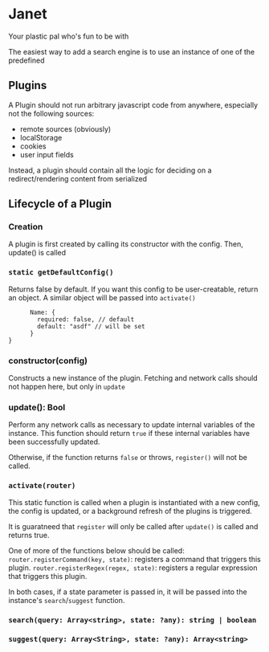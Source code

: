# Janet

Your plastic pal who's fun to be with

The easiest way to add a search engine is to use an instance of one of the predefined

## Plugins

A Plugin should not run arbitrary javascript code from anywhere, especially not the following sources:

- remote sources (obviously)
- localStorage
- cookies
- user input fields

Instead, a plugin should contain all the logic for deciding on a redirect/rendering content from serialized

## Lifecycle of a Plugin

### Creation

A plugin is first created by calling its constructor with the config.
Then, update() is called

### `static getDefaultConfig()`

Returns false by default.
If you want this config to be user-creatable, return an object. A similar object will be passed into `activate()`

```{
      Name: {
        required: false, // default
        default: "asdf" // will be set
      }
}
```

### constructor(config)

Constructs a new instance of the plugin. Fetching and network calls should not happen here, but only in `update`

### update(): Bool

Perform any network calls as necessary to update internal variables of the instance. This function should return `true` if these internal variables have been successfully updated.

Otherwise, if the function returns `false` or throws, `register()` will not be called.

### `activate(router)`

This static function is called when a plugin is instantiated with a new config, the config is updated, or a background refresh of the plugins is triggered.

It is guaratneed that `register` will only be called after `update()` is called and returns true.

One of more of the functions below should be called:
`router.registerCommand(key, state)`: registers a command that triggers this plugin.
`router.registerRegex(regex, state)`: registers a regular expression that triggers this plugin.

In both cases, if a state parameter is passed in, it will be passed into the instance's `search`/`suggest` function.

### `search(query: Array<string>, state: ?any): string | boolean`

### `suggest(query: Array<String>, state: ?any): Array<string>`

